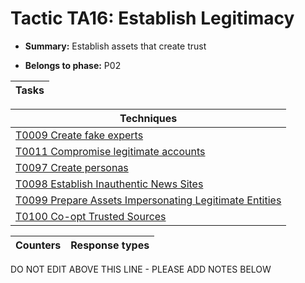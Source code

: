 # Tactic TA16: Establish Legitimacy

* **Summary:** Establish assets that create trust

* **Belongs to phase:** P02



| Tasks |
| ----- |



| Techniques |
| ---------- |
| [T0009 Create fake experts](techniques/T0009.md) |
| [T0011 Compromise legitimate accounts](techniques/T0011.md) |
| [T0097 Create personas](techniques/T0097.md) |
| [T0098 Establish Inauthentic News Sites](techniques/T0098.md) |
| [T0099 Prepare Assets Impersonating Legitimate Entities](techniques/T0099.md) |
| [T0100 Co-opt Trusted Sources](techniques/T0100.md) |



| Counters | Response types |
| -------- | -------------- |


DO NOT EDIT ABOVE THIS LINE - PLEASE ADD NOTES BELOW